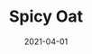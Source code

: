 ---
description: "Width%3A%2054%u201D%20%7C%20Content%3A%20100%25%20Polyester%20%7C%20Abrasion%3A%2050%2C000%20Double%20Rubs%20-%20Wyzenbeek%20Method%20%7C%20Repeat%3A%20n/a%20%7C%20Finish%3A%20INCASE%20by%20CRYPTON%20%7C%20Flammability%3A%20NFPA%20260%2C%20UFAC%20Class%201%2C%20CAL%20117%20%7C%20Applications%3A%20Contract%20/%20Hospitality%2C%20Residential%20%7C%20"
tags: 
  - "Lark Fontaine"
  - "Spicy"
  - "Textiles"
image_primary: "img/Oat_large.jpg"
href: "https://www.larkfontaine.com/collections/textiles/products/spicy-oat"
designer: "Lark Fontaine"
title: "Spicy Oat"
category: "Textiles"
subtitle: ""
manufacturer: "Lark Fontaine"
slug: "/manufacturers/lark-fontaine/textiles/lark-fontaine-spicy-oat"
date: "2021-04-01"
---
